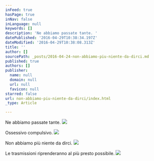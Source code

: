 ```yaml
---
inFeed: true
hasPage: true
inNav: false
inLanguage: null
keywords: []
description: 'Ne abbiamo passate tante. '
datePublished: '2016-04-29T10:38:34.197Z'
dateModified: '2016-04-29T10:38:08.313Z'
title: ''
author: []
sourcePath: _posts/2016-04-24-non-abbiamo-piu-niente-da-dirci.md
published: true
authors: []
publisher:
  name: null
  domain: null
  url: null
  favicon: null
starred: false
url: non-abbiamo-piu-niente-da-dirci/index.html
_type: Article

---
```

Ne abbiamo passate tante.
![](https://s3-us-west-2.amazonaws.com/the-grid-img/p/c4136760fee528227d520583b610c1d795d48705.jpg)

Ossessivo compulsivo.
![](https://s3-us-west-2.amazonaws.com/the-grid-img/p/eefdf36239c95acf86ff0399c8299f61c5c2d56e.jpg)

Non abbiamo più niente da dirci.
![](https://the-grid-user-content.s3-us-west-2.amazonaws.com/f7ba6e74-2f6e-4599-9f05-bdd672a2ebe1.jpg)

Le trasmissioni riprenderanno al più presto possibile.
![](https://s3-us-west-2.amazonaws.com/the-grid-img/p/32ab4d90aeea97e56da0c0f5eec3c053428d0ea3.jpg)